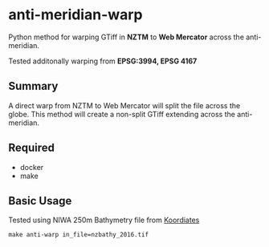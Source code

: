 # anti-meridian-warp

Python method for warping GTiff in **NZTM** to **Web Mercator** across the anti-meridian.

Tested additonally warping from **EPSG:3994, EPSG 4167**

## Summary

A direct warp from NZTM to Web Mercator will split the file across the globe.  This method will create a non-split GTiff extending across the anti-meridian.

## Required

- docker
- make

## Basic Usage

Tested using NIWA 250m Bathymetry file from [Koordiates](https://koordinates.com/layer/8678-niwa-new-zealand-bathymetic-grid-2016/)

```
make anti-warp in_file=nzbathy_2016.tif
```
